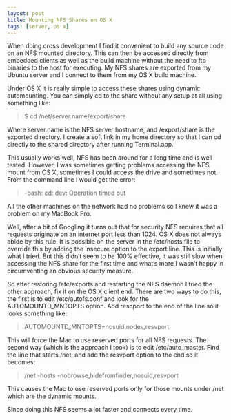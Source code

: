 ```yaml
---
layout: post
title: Mounting NFS Shares on OS X
tags: [server, os x]
---
```


When doing cross development I find it convenient to build any source code on an NFS mounted directory. This can then be accessed directly from embedded clients as well as the build machine without the need to ftp binaries to the host for executing. My NFS shares are exported from my Ubuntu server and I connect to them from my OS X build machine.

Under OS X it is really simple to access these shares using dynamic automounting. You can simply cd to the share without any setup at all using something like:

> $ cd /net/server.name/export/share

Where server.name is the NFS server hostname, and /export/share is the exported directory. I create a soft link in my home directory so that I can cd directly to the shared directory after running Terminal.app.

This usually works well, NFS has been around for a long time and is well tested. However, I was sometimes getting problems accessing the NFS mount from OS X, sometimes I could access the drive and sometimes not. From the command line I would get the error:

> -bash: cd: dev: Operation timed out

All the other machines on the network had no problems so I knew it was a problem on my MacBook Pro.

Well, after a bit of Googling it turns out that for security NFS requires that all requests originate on an internet port less than 1024. OS X does not always abide by this rule. It is possible on the server in the /etc/hosts file to override this by adding the insecure option to the export line. This is initially what I tried. But this didn’t seem to be 100% effective, it was still slow when accessing the NFS share for the first time and what’s more I wasn’t happy in circumventing an obvious security measure.

So after restoring /etc/exports and restarting the NFS daemon I tried the other approach, fix it on the OS X client end. There are two ways to do this, the first is to edit /etc/autofs.conf and look for the AUTOMOUNTD_MNTOPTS option. Add rescport to the end of the line so it looks something like:

> AUTOMOUNTD_MNTOPTS=nosuid,nodev,resvport

This will force the Mac to use reserved ports for all NFS requests. The second way (which is the approach I took) is to edit /etc/auto_master. Find the line that starts /net, and add the resvport option to the end so it becomes:

> /net -hosts -nobrowse,hidefromfinder,nosuid,resvport

This causes the Mac to use reserved ports only for those mounts under /net which are the dynamic mounts.

Since doing this NFS seems a lot faster and connects every time.